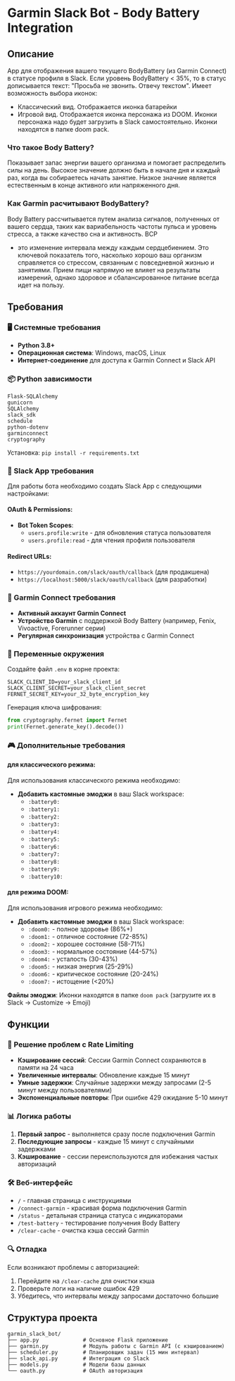 # Garmin Slack Bot - Body Battery Integration

## Описание
App для отображения вашего текущего BodyBattery (из Garmin Connect) в статусе профиля в Slack. Если уровень BodyBattery < 35%, то в статус дописывается текст: "Просьба не звонить. Отвечу текстом".
Имеет возможность выбора иконок:
- Классический вид. Отображается иконка батарейки
- Игровой вид. Отображается иконка персонажа из DOOM. Иконки персонажа надо будет загрузить в Slack самостоятельно. Иконки находятся в папке doom pack.


### Что такое Body Battery?
Показывает запас энергии вашего организма и помогает распределить силы на день.
Высокое значение должно быть в начале дня и каждый раз, когда вы собираетесь начать занятие.
Низкое значние является естественным в конце активного или напряженного дня.

### Как Garmin расчитывают BodyBattery?
Body Battery рассчитывается путем анализа сигналов, полученных от вашего сердца, таких как вариабельность частоты пульса и уровень стресса, а также качество сна и активность. ВСР
- это изменение интервала между каждым сердцебиением. Это ключевой показатель того, насколько хорошо ваш организм справляется со стрессом, связанным с повседневной жизнью и занятиями.
Прием пищи напрямую не влияет на результаты измерений, однако здоровое и сбалансированное питание всегда идет на пользу.

## Требования

### 🖥 Системные требования
- **Python 3.8+**
- **Операционная система**: Windows, macOS, Linux
- **Интернет-соединение** для доступа к Garmin Connect и Slack API

### 📦 Python зависимости
```
Flask-SQLAlchemy
gunicorn
SQLAlchemy
slack_sdk
schedule
python-dotenv
garminconnect
cryptography
```

Установка: `pip install -r requirements.txt`

### 🔗 Slack App требования
Для работы бота необходимо создать Slack App с следующими настройками:

#### OAuth & Permissions:
- **Bot Token Scopes**:
  - `users.profile:write` - для обновления статуса пользователя
  - `users.profile:read` - для чтения профиля пользователя

#### Redirect URLs:
- `https://yourdomain.com/slack/oauth/callback` (для продакшена)
- `https://localhost:5000/slack/oauth/callback` (для разработки)

### 👤 Garmin Connect требования
- **Активный аккаунт Garmin Connect**
- **Устройство Garmin** с поддержкой Body Battery (например, Fenix, Vivoactive, Forerunner серии)
- **Регулярная синхронизация** устройства с Garmin Connect

### 🔐 Переменные окружения
Создайте файл `.env` в корне проекта:
```env
SLACK_CLIENT_ID=your_slack_client_id
SLACK_CLIENT_SECRET=your_slack_client_secret
FERNET_SECRET_KEY=your_32_byte_encryption_key
```

Генерация ключа шифрования:
```python
from cryptography.fernet import Fernet
print(Fernet.generate_key().decode())
```

### 🎮 Дополнительные требования 
#### для классического режима:
Для использования классического режима необходимо:
- **Добавить кастомные эмоджи** в ваш Slack workspace:
  - `:battery0:` 
  - `:battery1:`
  - `:battery2:`
  - `:battery3:`
  - `:battery4:`
  - `:battery5:`
  - `:battery6:`
  - `:battery7:`
  - `:battery8:` 
  - `:battery9:`
  - `:battery10:` 
  
#### для режима DOOM:
Для использования игрового режима необходимо:
- **Добавить кастомные эмоджи** в ваш Slack workspace:
  - `:doom0:` - полное здоровье (86%+)
  - `:doom1:` - отличное состояние (72-85%)
  - `:doom2:` - хорошее состояние (58-71%)
  - `:doom3:` - нормальное состояние (44-57%)
  - `:doom4:` - усталость (30-43%)
  - `:doom5:` - низкая энергия (25-29%)
  - `:doom6:` - критическое состояние (20-24%)
  - `:doom7:` - истощение (<20%)

**Файлы эмоджи**: Иконки находятся в папке `doom pack` (загрузите их в Slack → Customize → Emoji)

## Функции

### 🔧 Решение проблем с Rate Limiting
- **Кэширование сессий**: Сессии Garmin Connect сохраняются в памяти на 24 часа
- **Увеличенные интервалы**: Обновление каждые 15 минут 
- **Умные задержки**: Случайные задержки между запросами (2-5 минут между пользователями)
- **Экспоненциальные повторы**: При ошибке 429 ожидание 5-10 минут

### 📊 Логика работы
1. **Первый запрос** - выполняется сразу после подключения Garmin
2. **Последующие запросы** - каждые 15 минут с случайными задержками
3. **Кэширование** - сессии переиспользуются для избежания частых авторизаций

### 🛠 Веб-интерфейс
- `/` - главная страница с инструкциями
- `/connect-garmin` - красивая форма подключения Garmin
- `/status` - детальная страница статуса с индикаторами
- `/test-battery` - тестирование получения Body Battery
- `/clear-cache` - очистка кэша сессий Garmin

### 🔍 Отладка
Если возникают проблемы с авторизацией:
1. Перейдите на `/clear-cache` для очистки кэша
2. Проверьте логи на наличие ошибок 429
3. Убедитесь, что интервалы между запросами достаточно большие

## Структура проекта
```
garmin_slack_bot/
├── app.py              # Основное Flask приложение
├── garmin.py           # Модуль работы с Garmin API (с кэшированием)
├── scheduler.py        # Планировщик задач (15 мин интервал)
├── slack_api.py        # Интеграция со Slack
├── models.py           # Модели базы данных
└── oauth.py            # OAuth авторизация
```

